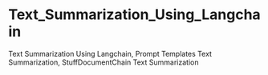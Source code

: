 # Text_Summarization_Using_Langchain
Text Summarization Using Langchain, Prompt Templates Text Summarization, StuffDocumentChain Text Summarization
